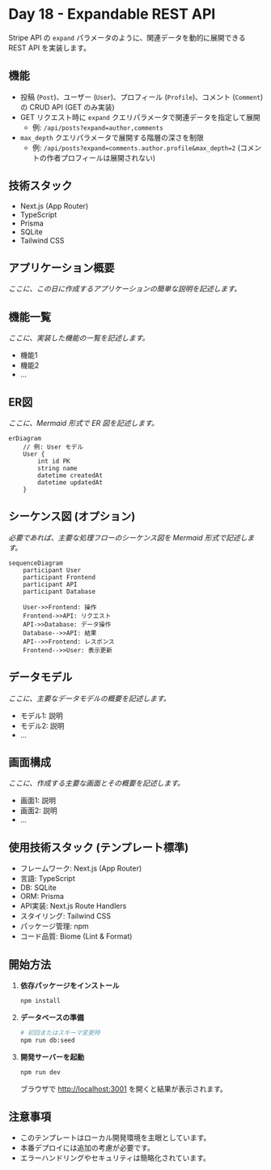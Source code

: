 # Day 18 - Expandable REST API

Stripe API の `expand` パラメータのように、関連データを動的に展開できる REST API を実装します。

## 機能

- 投稿 (`Post`)、ユーザー (`User`)、プロフィール (`Profile`)、コメント (`Comment`) の CRUD API (GET のみ実装)
- GET リクエスト時に `expand` クエリパラメータで関連データを指定して展開
  - 例: `/api/posts?expand=author,comments`
- `max_depth` クエリパラメータで展開する階層の深さを制限
  - 例: `/api/posts?expand=comments.author.profile&max_depth=2` (コメントの作者プロフィールは展開されない)

## 技術スタック

- Next.js (App Router)
- TypeScript
- Prisma
- SQLite
- Tailwind CSS

## アプリケーション概要

*ここに、この日に作成するアプリケーションの簡単な説明を記述します。*

## 機能一覧

*ここに、実装した機能の一覧を記述します。*

- 機能1
- 機能2
- ...

## ER図

*ここに、Mermaid 形式で ER 図を記述します。*

```mermaid
erDiagram
    // 例: User モデル
    User {
        int id PK
        string name
        datetime createdAt
        datetime updatedAt
    }
```

## シーケンス図 (オプション)

*必要であれば、主要な処理フローのシーケンス図を Mermaid 形式で記述します。*

```mermaid
sequenceDiagram
    participant User
    participant Frontend
    participant API
    participant Database

    User->>Frontend: 操作
    Frontend->>API: リクエスト
    API->>Database: データ操作
    Database-->>API: 結果
    API-->>Frontend: レスポンス
    Frontend-->>User: 表示更新
```

## データモデル

*ここに、主要なデータモデルの概要を記述します。*

- モデル1: 説明
- モデル2: 説明
- ...

## 画面構成

*ここに、作成する主要な画面とその概要を記述します。*

- 画面1: 説明
- 画面2: 説明
- ...

## 使用技術スタック (テンプレート標準)

- フレームワーク: Next.js (App Router)
- 言語: TypeScript
- DB: SQLite
- ORM: Prisma
- API実装: Next.js Route Handlers
- スタイリング: Tailwind CSS
- パッケージ管理: npm
- コード品質: Biome (Lint & Format)

## 開始方法

1. **依存パッケージをインストール**
   ```bash
   npm install
   ```

2. **データベースの準備**
   ```bash
   # 初回またはスキーマ変更時
   npm run db:seed
   ```

3. **開発サーバーを起動**
   ```bash
   npm run dev
   ```
   ブラウザで [http://localhost:3001](http://localhost:3001) を開くと結果が表示されます。

## 注意事項

- このテンプレートはローカル開発環境を主眼としています。
- 本番デプロイには追加の考慮が必要です。
- エラーハンドリングやセキュリティは簡略化されています。
